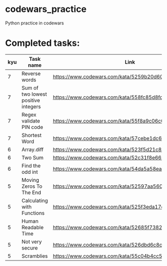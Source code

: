# codewars_practice
Python practice in codewars

# Completed tasks:
| kyu	| Task name								| Link 													 |
| ----	| ---- 									| ---- 													 |
| 7		| Reverse words 						| https://www.codewars.com/kata/5259b20d6021e9e14c0010d4 |
| 7		| Sum of two lowest positive integers 	| https://www.codewars.com/kata/558fc85d8fd1938afb000014 |
| 7		| Regex validate PIN code 				| https://www.codewars.com/kata/55f8a9c06c018a0d6e000132 |
| 7		| Shortest Word 						| https://www.codewars.com/kata/57cebe1dc6fdc20c57000ac9 |
| 6		| Array.diff							| https://www.codewars.com/kata/523f5d21c841566fde000009 |
| 6		| Two Sum								| https://www.codewars.com/kata/52c31f8e6605bcc646000082 |
| 6		| Find the odd int						| https://www.codewars.com/kata/54da5a58ea159efa38000836 |
| 5		| Moving Zeros To The End				| https://www.codewars.com/kata/52597aa56021e91c93000cb0 |
| 5		| Calculating with Functions			| https://www.codewars.com/kata/525f3eda17c7cd9f9e000b39 |
| 5		| Human Readable Time					| https://www.codewars.com/kata/52685f7382004e774f0001f7 |
| 5		| Not very secure						| https://www.codewars.com/kata/526dbd6c8c0eb53254000110 |
| 5		| Scramblies							| https://www.codewars.com/kata/55c04b4cc56a697bb0000048 |